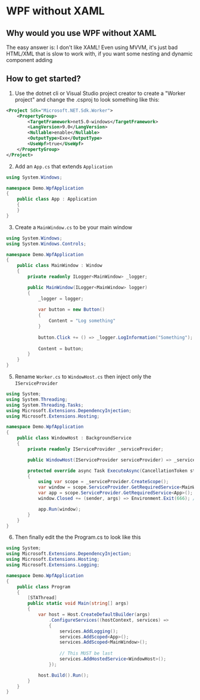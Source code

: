 # WPF without XAML

## Why would you use WPF without XAML
The easy answer is: I don't like XAML! Even using MVVM, it's just bad HTML/XML that is slow to work with, if you want some nesting and dynamic component adding

## How to get started?
1. Use the dotnet cli or Visual Studio project creator to create a "Worker project" and change the .csproj to look something like this:
```xml
<Project Sdk="Microsoft.NET.Sdk.Worker">
    <PropertyGroup>
        <TargetFramework>net5.0-windows</TargetFramework>
        <LangVersion>9.0</LangVersion>
        <Nullable>enable</Nullable>
        <OutputType>Exe</OutputType>
        <UseWpf>true</UseWpf>
    </PropertyGroup>
</Project>
```
2. Add an `App.cs` that extends `Application`
```c#
using System.Windows;

namespace Demo.WpfApplication
{
    public class App : Application
    {
    }
}
```
3. Create a `MainWindow.cs` to be your main window
```c#
using System.Windows;
using System.Windows.Controls;

namespace Demo.WpfApplication
{
    public class MainWindow : Window
    {
        private readonly ILogger<MainWindow> _logger;

        public MainWindow(ILogger<MainWindow> logger)
        {
            _logger = logger;
            
            var button = new Button()
            {
                Content = "Log something"
            }
            
            button.Click += () => _logger.LogInformation("Something");
            
            Content = button;
        }
    }
}
```
5. Rename `Worker.cs` to `WindowHost.cs` then inject only the `IServiceProvider`
```c#
using System;
using System.Threading;
using System.Threading.Tasks;
using Microsoft.Extensions.DependencyInjection;
using Microsoft.Extensions.Hosting;

namespace Demo.WpfApplication
{
    public class WindowHost : BackgroundService
    {
        private readonly IServiceProvider _serviceProvider;

        public WindowHost(IServiceProvider serviceProvider) => _serviceProvider = serviceProvider;

        protected override async Task ExecuteAsync(CancellationToken stoppingToken)
        {
            using var scope = _serviceProvider.CreateScope();
            var window = scope.ServiceProvider.GetRequiredService<MainWindow>();
            var app = scope.ServiceProvider.GetRequiredService<App>();
            window.Closed += (sender, args) => Environment.Exit(666); // use the code that you want/need

            app.Run(window);
        }
    }
}

```
6. Then finally edit the the Program.cs to look like this
```c#
using System;
using Microsoft.Extensions.DependencyInjection;
using Microsoft.Extensions.Hosting;
using Microsoft.Extensions.Logging;

namespace Demo.WpfApplication
{
    public class Program
    {
        [STAThread]
        public static void Main(string[] args)
        {
            var host = Host.CreateDefaultBuilder(args)
                .ConfigureServices((hostContext, services) =>
                {
                    services.AddLogging();
                    services.AddScoped<App>();
                    services.AddScoped<MainWindow>();
                    
                    // This MUST be last
                    services.AddHostedService<WindowHost>();
                });

            host.Build().Run();
        }
    }
}
```
